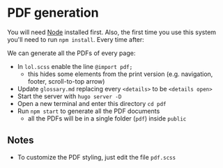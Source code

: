 # PDF generation

You will need [Node](https://nodejs.org/en/) installed first. Also, the first time you use this system you'll need to run `npm install`. Every time after:

We can generate all the PDFs of every page:

- In `lol.scss` enable the line `@import pdf;`
  - this hides some elements from the print version (e.g. navigation, footer, scroll-to-top arrow)
- Update `glossary.md` replacing every `<details>` to be `<details open>`
- Start the server with `hugo server -D`
- Open a new terminal and enter this directory `cd pdf`
- Run `npm start` to generate all the PDF documents
  - all the PDFs will be in a single folder (`pdf`) inside `public`

## Notes

- To customize the PDF styling, just edit the file `pdf.scss`
